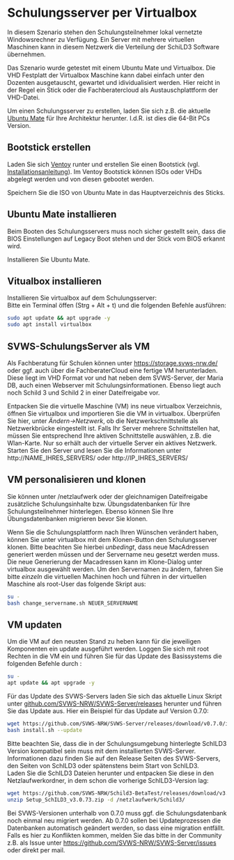 # Schulungsserver per Virtualbox

In diesem Szenario stehen den Schulungsteilnehmer lokal vernetzte Windowsrechner zu Verfügung. Ein Server mit mehrere virtuellen Maschinen kann in diesem Netzwerk die Verteilung der SchiLD3 Software übernehmen.

Das Szenario wurde getestet mit einem Ubuntu Mate und Virtualbox.
Die VHD Festplatt der Virtualbox Maschine kann dabei einfach unter den Dozenten ausgetauscht, gewartet und idividualisiert werden. Hier reicht in der Regel ein Stick oder die Fachberatercloud als Austauschplattform der VHD-Datei.


Um einen Schulungsserver zu erstellen, laden Sie sich z.B. die aktuelle [Ubuntu Mate](https://ubuntu-mate.org/download/) für Ihre Architektur herunter. I.d.R. ist dies die 64-Bit PCs Version. 

## Bootstick erstellen

Laden Sie sich [Ventoy](https://www.ventoy.net/en/download.html) runter und erstellen Sie einen Bootstick (vgl. [Installationsanleitung](https://www.ventoy.net/en/doc_start.html)).
Im Ventoy Bootstick können ISOs oder VHDs abgelegt werden und von diesen gebootet werden. 

Speichern Sie die ISO von Ubuntu Mate in das Hauptverzeichnis des Sticks.

## Ubuntu Mate installieren

Beim Booten des Schulungsservers muss noch sicher gestellt sein, dass die BIOS Einstellungen auf Legacy Boot stehen und der Stick vom BIOS erkannt wird. 

Installieren Sie Ubuntu Mate. 

## Vitualbox installieren

Installieren Sie virtualbox auf dem Schulungsserver:  
Bitte ein Terminal öffen (Strg + Alt + t) und die folgenden Befehle ausführen:

```bash
sudo apt update && apt upgrade -y
sudo apt install virtualbox
```

## SVWS-SchulungsServer als VM

Als Fachberatung für Schulen können unter https://storage.svws-nrw.de/ oder ggf. auch über die FachberaterCloud eine fertige VM herunterladen. Diese liegt im VHD Format vor und hat neben dem SVWS-Server, der Maria DB, auch einen Webserver mit Schulungsinformationen. Ebenso liegt auch noch Schild 3 und Schild 2 in einer Dateifreigabe vor.  

Entpacken Sie die virtuelle Maschine (VM) ins neue virtualbox Verzeichnis, öffnen Sie virtualbox und importieren Sie die VM in virtualbox. Überprüfen Sie hier, unter _Ändern->Netzwerk_, ob die Netzwerkschnittstelle als Netzwerkbrücke eingestellt ist. Falls Ihr Server mehrere Schnittstellen hat, müssen Sie entsprechend Ihre aktiven Schnittstelle auswählen, z.B. die Wlan-Karte. Nur so erhält auch der virtuelle Server ein aktives Netzwerk. Starten Sie den Server und lesen Sie die Informationen unter http://NAME_IHRES_SERVERS/ oder http://IP_IHRES_SERVERS/

## VM personalisieren und klonen

Sie können unter /netzlaufwerk oder der gleichnamigen Dateifreigabe zusätzliche Schulungsinhalte bzw. Übungsdatenbanken für Ihre Schulungsteilnehmer hinterlegen. Ebenso können Sie Ihre Übungsdatenbanken migrieren bevor Sie klonen.

Wenn Sie die Schulungsplattform nach Ihren Wünschen verändert haben, können Sie unter virtualbox mit dem Klonen-Button den Schulungsserver klonen. Bitte beachten Sie hierbei *unbedingt*, dass neue MacAdressen generiert werden müssen und der Servername neu gesetzt werden muss. Die neue Generierung der Macadressen kann im Klone-Dialog unter virtualbox ausgewählt werden. Um den Servernamen zu ändern, fahren Sie bitte *einzeln* die virtuellen Machinen hoch und führen in der virtuellen Maschine als root-User das folgende Skript aus:

```bash
su -
bash change_servername.sh NEUER_SERVERNAME
```

## VM updaten

Um die VM auf den neusten Stand zu heben kann für die jeweiligen Komponenten ein update ausgeführt werden. Loggen Sie sich mit root Rechten in die VM ein und führen Sie für das Update des Basissystems die folgenden Befehle durch : 

```bash
su -
apt update && apt upgrade -y
```
Für das Update des SVWS-Servers laden Sie sich das aktuelle Linux Skript unter [github.com/SVWS-NRW/SVWS-Server/releases](https://github.com/SVWS-NRW/SVWS-Server/releases) herunter und führen Sie das Update aus. Hier ein Beispiel für das Update auf Version 0.7.0:

```bash 
wget https://github.com/SVWS-NRW/SVWS-Server/releases/download/v0.7.0/install-0.7.0.sh
bash install.sh --update
```
Bitte beachten Sie, dass die in der Schulungsumgebung hinterlegte SchILD3 Version kompatibel sein muss mit dem installierten SVWS-Server. Informationen dazu finden Sie auf den Release Seiten des SVWS-Servers, den Seiten von SchILD3 oder spätenstens beim Start von SchILD3.  
Laden Sie die SchILD3 Dateien herunter und entpacken Sie diese in den Netzlaufwerkordner, in dem schon die vorherige SchILD3-Version lag: 

```bash
wget https://github.com/SVWS-NRW/Schild3-BetaTest/releases/download/v3.0.73/Setup_SchILD3_v3.0.73.zip
unzip Setup_SchILD3_v3.0.73.zip -d /netzlaufwerk/Schild3/
```

Bei SVWS-Versionen unterhalb von 0.7.0 muss ggf. die Schulungsdatenbank noch einmal neu migriert werden. Ab 0.7.0 sollen bei Updateprozessen die Datenbanken automatisch geändert werden, so dass eine migration entfällt. Falls es hier zu Konflikten kommen, melden Sie das bitte in der Community z.B. als Issue unter https://github.com/SVWS-NRW/SVWS-Server/issues oder direkt per mail. 